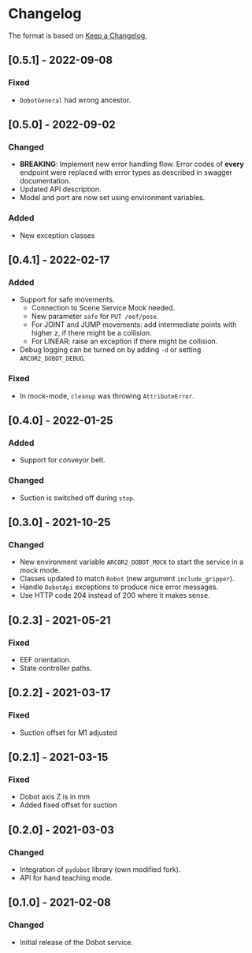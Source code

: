 # Changelog

The format is based on [Keep a Changelog](https://keepachangelog.com/en/1.0.0/),

## [0.5.1] - 2022-09-08

### Fixed

- `DobotGeneral` had wrong ancestor.

## [0.5.0] - 2022-09-02

### Changed
- **BREAKING**: Implement new error handling flow. Error codes of **every** endpoint were replaced with error 
  types as described in swagger documentation.
- Updated API description.
- Model and port are now set using environment variables.

### Added
- New exception classes

## [0.4.1] - 2022-02-17

### Added

- Support for safe movements.
  - Connection to Scene Service Mock needed.
  - New parameter `safe` for `PUT /eef/pose`.
  - For JOINT and JUMP movements: add intermediate points with higher z, if there might be a collision.
  - For LINEAR: raise an exception if there might be collision.
- Debug logging can be turned on by adding `-d` or setting `ARCOR2_DOBOT_DEBUG`.

### Fixed

- In mock-mode, `cleanup` was throwing `AttributeError`.

## [0.4.0] - 2022-01-25

### Added

- Support for conveyor belt.

### Changed

- Suction is switched off during `stop`.

## [0.3.0] - 2021-10-25

### Changed
 - New environment variable `ARCOR2_DOBOT_MOCK` to start the service in a mock mode.
 - Classes updated to match `Robot` (new argument `include_gripper`). 
 - Handle `DobotApi` exceptions to produce nice error messages.
 - Use HTTP code 204 instead of 200 where it makes sense.

## [0.2.3] - 2021-05-21

### Fixed
 - EEF orientation.
 - State controller paths.

## [0.2.2] - 2021-03-17

### Fixed
 - Suction offset for M1 adjusted

## [0.2.1] - 2021-03-15

### Fixed
 - Dobot axis Z is in mm
 - Added fixed offset for suction

## [0.2.0] - 2021-03-03

### Changed
- Integration of `pydobot` library (own modified fork).
- API for hand teaching mode.

## [0.1.0] - 2021-02-08

### Changed
- Initial release of the Dobot service.
